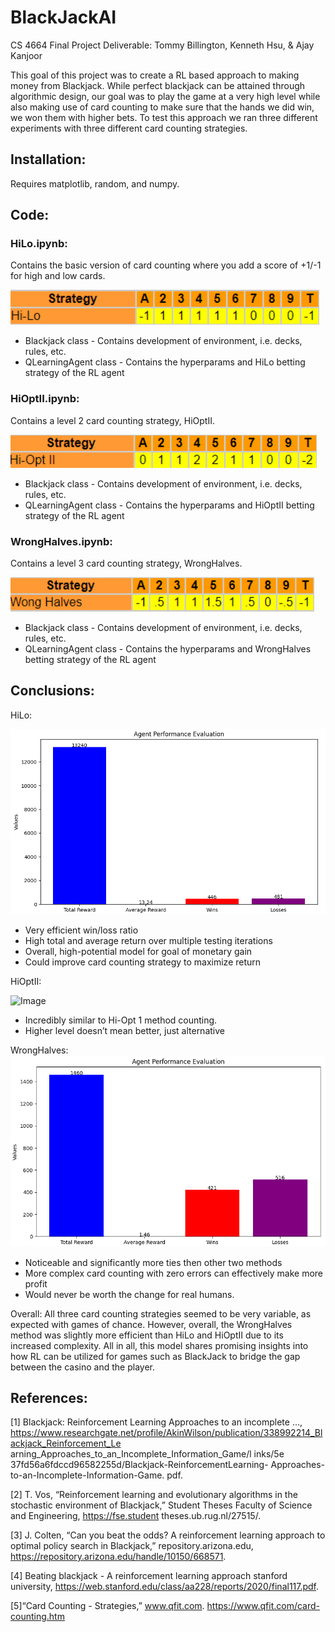 # BlackJackAI
CS 4664 Final Project Deliverable:
Tommy Billington, Kenneth Hsu, & Ajay Kanjoor

This goal of this project was to create a RL based approach to making money from Blackjack. While perfect blackjack can be attained through algorithmic design, our goal was to play the game at a very high level while also making use of card counting to make sure that the hands we did win, we won them with higher bets. To test this approach we ran three different experiments with three different card counting strategies. 

## Installation:
Requires matplotlib, random, and numpy.

## Code:

### HiLo.ipynb: 
Contains the basic version of card counting where you add a score of +1/-1 for high and low cards.

![Image](/images/hilo.png)

* Blackjack class - Contains development of environment, i.e. decks, rules, etc.
* QLearningAgent class - Contains the hyperparams and HiLo betting strategy of the RL agent

### HiOptII.ipynb: 
Contains a level 2 card counting strategy, HiOptII.

![Image](/images/hiopt.png)
* Blackjack class - Contains development of environment, i.e. decks, rules, etc.
* QLearningAgent class - Contains the hyperparams and HiOptII betting strategy of the RL agent
  
### WrongHalves.ipynb: 
Contains a level 3 card counting strategy, WrongHalves.

![Image](/images/wrongh.png)

* Blackjack class - Contains development of environment, i.e. decks, rules, etc.
* QLearningAgent class - Contains the hyperparams and WrongHalves betting strategy of the RL agent

## Conclusions:

HiLo: 

![Image](/images/hilop.png)

* Very efficient win/loss ratio
* High total and average return over multiple testing iterations
* Overall, high-potential model for goal of monetary gain
* Could improve card counting strategy to maximize return

HiOptII:

![Image](/images/hiop.png)

* Incredibly similar to Hi-Opt 1 method counting.
* Higher level doesn’t mean better, just alternative

WrongHalves:
![Image1](/images/wronghp.png)
* Noticeable and significantly more ties then other two methods
* More complex card counting with zero errors can effectively make more profit
* Would never be worth the change for real humans.

Overall:
All three card counting strategies seemed to be very variable, as expected with games of chance. However, overall, the WrongHalves method was slightly more efficient than HiLo and HiOptII due to its increased complexity. All in all, this model shares promising insights into how RL can be utilized for games such as BlackJack to bridge the gap between the casino and the player. 

## References: 
[1] Blackjack: Reinforcement Learning Approaches to an
incomplete ..., https://www.researchgate.net/profile/AkinWilson/publication/338992214_Blackjack_Reinforcement_Le
arning_Approaches_to_an_Incomplete_Information_Game/l
inks/5e 37fd56a6fdccd96582255d/Blackjack-ReinforcementLearning- Approaches-to-an-Incomplete-Information-Game.
pdf.

[2] T. Vos, “Reinforcement learning and evolutionary algorithms in the stochastic environment of Blackjack,” Student
Theses Faculty of Science and Engineering, https://fse.student
theses.ub.rug.nl/27515/.

[3] J. Colten, “Can you beat the odds? A reinforcement learning approach to optimal policy search in Blackjack,” repository.arizona.edu, https://repository.arizona.edu/handle/10150/668571.

[4] Beating blackjack - A reinforcement learning approach
stanford university, https://web.stanford.edu/class/aa228/reports/2020/final117.pdf.

[5]“Card Counting - Strategies,” www.qfit.com. https://www.qfit.com/card-counting.htm
